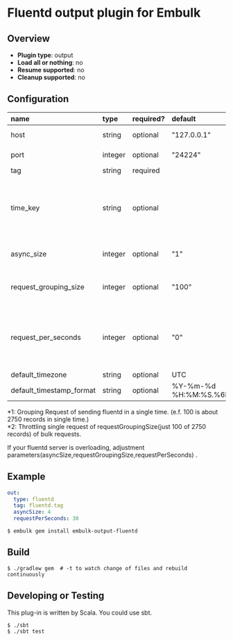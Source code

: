 # Fluentd output plugin for Embulk

## Overview

* **Plugin type**: output
* **Load all or nothing**: no
* **Resume supported**: no
* **Cleanup supported**: no

## Configuration

| name                                 | type        | required?  | default                  | description            |  
|:-------------------------------------|:------------|:-----------|:-------------------------|:-----------------------|
|  host                                | string      | optional   | "127.0.0.1"              | fluentd servers host   |
|  port                                | integer     | optional   | "24224"                  | fluentd servers port   |
|  tag                                 | string      | required   |                          | tag of logs            |
|  time_key                            | string      | optional   |                          | using timekey. (if empty parameter then using current unixtime) |
|  async_size                          | integer     | optional   | "1"                      | asynchronous parallelism size |
|  request_grouping_size               | integer     | optional   | "100"                    | sending request grouping size (*1) |
|  request_per_seconds                 | integer     | optional   | "0"                      | Sending throttle requests in per seconds. (default 0 is non throttle) (*2) |
|  default_timezone                    | string      | optional   | UTC                      | |
|  default_timestamp_format            | string      | optional   | %Y-%m-%d %H:%M:%S.%6N    | |

*1: Grouping Request of sending fluentd in a single time. (e.f. 100 is about 2750 records in single time.)  
*2: Throttling single request of requestGroupingSize(just 100 of 2750 records) of bulk requests. 

If your fluentd server is overloading, adjustment parameters(asyncSize,requestGroupingSize,requestPerSeconds) .

## Example

```yaml
out:
  type: fluentd
  tag: fluentd.tag
  asyncSize: 4
  requestPerSeconds: 30
```

```
$ embulk gem install embulk-output-fluentd
```

## Build

```
$ ./gradlew gem  # -t to watch change of files and rebuild continuously
```

## Developing or Testing

This plug-in is written by Scala. You could use sbt.

```
$ ./sbt 
$ ./sbt test
```